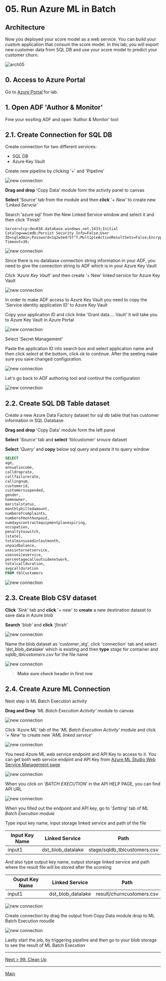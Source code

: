 # 05. Run Azure ML in Batch

## Architecture

Now you deployed your score model as a web service. You can build your custom application that consum the score model. In this lab, you will export new customer data from SQL DB and use your score model to predict your customer churn.

![arch05](./images/arch05.png)

## 0. Access to Azure Portal

Go to [Azure Portal](https://azure.portal.com) for lab.

## 1. Open ADF 'Author & Monitor'

Fine your exsiting ADF and open 'Author & Monitor' tool

## 2.1. Create Connection for SQL DB

Create connection for two different services:
* SQL DB
* Azure Key Vault

Create new pipeline by clicking '+' and 'Pipeline'

![new connection](./images/05.01.01.png)

__Drag and drop__ 'Copy Data' module fomr the activity panel to canvas

__Select__ 'Source' tab from the module and then __click__ _'+ New'_ to create new _'Linked Servcie'_

Search 'azure sql' from the New Linked Service window and select it and then click 'Finish' 

```
Server=tcp:dev658.database.windows.net,1433;Initial Catalog=wwimdb;Persist Security Info=False;User ID=sqladmin;Password=1q2w3e4r5t^Y;MultipleActiveResultSets=False;Encrypt=True;TrustServerCertificate=False;Connection Timeout=30;
```

![new connection](./images/05.01.png)

Since there is no database connection string information in your ADF, you need to give the connection string to ADF which is in your Azure Key Vault

Click _'Azure Key Vault'_ and then create '+ New' linked service for Azure Key Vault

![new connection](./images/05.02.png)

In order to make ADF access to Azure Key Vault you need to copy the 'Service identity application ID' to Azure Key Vault

Copy your application ID and click linke 'Grant data.... Vault' it will take you to Azure Key Vault in Azure Portal

![new connection](./images/05.03.png)

Select 'Secret Management'

Paste the application ID into search box and select application name and then click select at the bottom, click ok to continue. After the seeting make sure you save changed configuration.

![new connection](./images/05.04.png)

Let's go back to ADF authoring tool and continut the configuration

![new connection](./images/05.06.png)

## 2.2. Create SQL DB Table dataset

Create a new Azure Data Factory dataset for sql db table that has customer information in SQL Database

__Drag and drop__ 'Copy Data' module form the left panel

__Select__ _'Source'_ tab and __select__ 'tblcustomer' srouce dataset

__Select__ _'Query'_ and __copy__ below sql query and paste it to query window

```sql
SELECT 
age,
annualincome,
calldroprate,
callfailurerate, 
callingnum,
customerid,
customersuspended,
gender,
homeowner,
maritalstatus,
monthlybilledamount,
numberofcomplaints,
numberofmonthunpaid,
numdayscontractequipmentplanexpiring,
occupation,
penaltytoswitch,
[state],
totalminsusedinlastmonth,  
unpaidbalance, 
usesinternetservice, 
usesvoiceservice,
percentagecalloutsidenetwork,
totalcallduration, 
avgcallduration
FROM tblCustomers
```

![new connection](./images/05.08.png)

## 2.3. Create Blob CSV dataset

__Click__ _'Sink'_ tab and __click__ '+ new' to __create__ a new destination dataset to save data in Azure blob

__Search__ _'blob'_ and __click__ _'finish'_

![new connection](./images/05.08.01.png)

Name the blob dataset as 'customer_stg', click 'connection' tab and select 'dst_blob_datalake' which is existing and then __type__ _stage_ for container and _sqldb_tblcustomers.csv_ for the file name

![new connection](./images/05.08.02.png)

> __Make sure check header in first row__

## 2.4. Create Azure ML Connection

Next step is ML Batch Execution activity

__Drag and Drop__ _'ML Batch Execution Activity'_ module to canvas

![new connection](./images/05.08.03.png)

Click 'Azure ML' tab of the _'ML Batch Execution Activity'_ module and click _'+ New'_ to create new _'AML linked service'_

![new connection](./images/05.08.05.png)

You need Azure ML web service endpoint and API Key to access to it. You can get both web service endpint and API Key from [Azure ML Studio Web Service Management page](https://studio.azureml.net/)

![new connection](./images/05.09.png)

When you click on '_BATCH EXECUTION_' in the API HELP PAGE, you can find API URL

![new connection](./images/05.09.01.png)

When you filled out the endpoint and API key, go to '_Setting_' tab of _ML Batch Execution module_

Type input key name, input storage linked service and path of the file

|Input Key Name|Linked Service|Path|
|---|---|---|
|input1|dst_blob_datalake|stage/sqldb_tblcustomers.csv|

And also type output key name, output storage linked service and path where the result file will be stored after the scoreing

|Ouput Key Name|Linked Service|Path|
|---|---|---|
|input1|dst_blob_datalake|result/churncustomers.csv|

![new connection](./images/05.11.png)

Create connection by drag the output from Copy Data module drop to ML Batch Execution moudle

![new connection](./images/05.13.png)

Lastly start the job, by triggering pipeline and then go to your blob storage to see the result of ML Batch Execution

---
[Next > 99. Clean Up](https://github.com/xlegend1024/az-cloudscale-adv-analytics/blob/master/99Cleanup.md)

---
[Main](https://github.com/xlegend1024/az-cloudscale-adv-analytics/blob/master/README.md)
